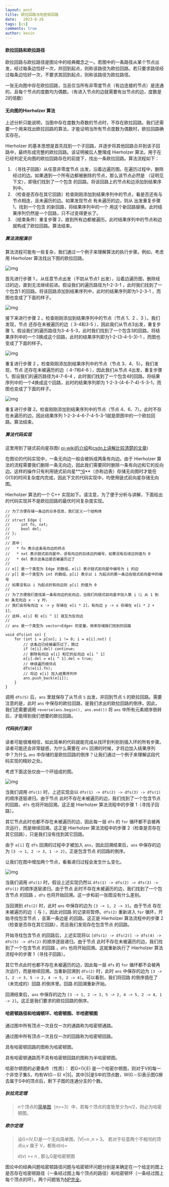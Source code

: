 ```yaml
---
layout: post
title: 欧拉回路与哈密顿回路
date:   2023-8-28
tags: [cs]
comments: true
author: kevin
---
```


#### 欧拉回路和欧拉路径

欧拉回路与欧拉路径是图论中的经典概念之一。若图中的一条路径从某个节点出发，经过每条边恰好一次，并回到起点，则称该路径为欧拉回路。若只要求路径经过每条边恰好一次，不要求其回到起点，则称该路径为欧拉路径。

一张无向图中存在欧拉回路，当且仅当所有非零度节点（有边连接的节点）是连通的，且每个节点的度数均为偶数。（有进入节点的边就需要有出节点的边，度数是2的倍数）



#### 无向图的Hierholzer 算法

上述分析只能说明，当图中存在度数为奇数的节点时，不存在欧拉回路。我们还需要一个用来找出欧拉回路的算法，才能证明当所有节点度数为偶数时，欧拉回路确实存在。

Hierholzer 的基本思想是首先找到一个子回路，并逐步将其他回路合并到该子回路中，最终形成完整的欧拉回路。该证明被后人整理成 Hierholzer 算法，用于在已经判定无向图的欧拉回路存在的前提下，找出一条欧拉回路。算法流程如下：

1. （寻找子回路）从任意非零度节点 出发，沿着边遍历图。在遍历过程中，删除经过的边。如果遇到一个所有边都被删除的节点，那么该节点必然是 （证明见下文），即我们找到了一个包含 的回路。将该回路上的节点和边添加到结果序列中。
2. （检查是否存在其它回路）检查刚刚添加到结果序列中的节点，看是否还有与节点相连，且未遍历的边。如果发现节点 有未遍历的边，则从 出发重复步骤 1，找到一个包含 的新回路，将结果序列中的一个 用这个新回路替换。此时结果序列仍然是一个回路，只不过变得更长了。
3. （结束条件）重复步骤 2，直到所有边都被遍历。此时结果序列中的节点和边就构成了欧拉回路。算法结束。

##### 算法流程演示

算法流程可能有一些复杂，我们通过一个例子来理解算法的执行步骤。例如，考虑用 Hierholzer 算法找出下图的欧拉回路。

![img](https://pic4.zhimg.com/80/v2-ad77a24350ed224c324bbdc385fc5abf_1440w.webp)

首先进行步骤 1 。从任意节点出发（不妨从节点1 出发），沿着边遍历图，删除经过的边，直到无法继续前进。假设我们的遍历路径为1-2-3-1 ，此时我们找到了一个包含1 的回路。将该回路添加到结果序列中，此时的结果序列即为1-2-3-1 ，而图也变成了下面的样子。

![img](https://pic1.zhimg.com/80/v2-3ab3f1b120ad2578a9bc96c941acc014_1440w.webp)

接下来进行步骤 2 。检查刚刚添加到结果序列中的节点（节点  1、2 、3 ）。我们发现，节点 还存在未被遍历的边（ 3-4和3-5 ），因此我们从节点3出发，重复步骤 1。假设我们的遍历路径为3-4-5-3，此时我们找到了一个包含3的回路。将结果序列中的一个3换成这个回路，此时的结果序列即为1-2-(3-4-5-3)-1 ，而图也变成了下面的样子。

![img](https://pic3.zhimg.com/80/v2-9a72b45c6a0b3ec830e108de597becfe_1440w.webp)

重复进行步骤 2 。检查刚刚添加到结果序列中的节点（节点 3、4、5）。我们发现，节点 还存在未被遍历的边（ 4-7和4-6 ），因此我们从节点 4出发，重复步骤 1。假设我们的遍历路径为4-7-6-4 ，此时我们找到了一个包含4的回路。将结果序列中的一个4换成这个回路，此时的结果序列即为 1-2-3-(4-6-7-4)-5-3-1，而图也变成了下面的样子。

![img](https://pic4.zhimg.com/80/v2-0c0551f0ae5a1783d108f728ba9d37d3_1440w.webp)

重复进行步骤 2。检查刚刚添加到结果序列中的节点（节点 4、6、7）。此时不存在未遍历的边，因此结果序列 1-2-3-4-6-7-4-5-3-1就是原图中的一个欧拉回路。算法结束。

##### 算法代码实现

这里用到了链式前向星存图( [oi-wiki的介绍](https://oi-wiki.org/graph/save/)和[csdn上讲解比较清楚的文章](https://blog.csdn.net/sugarbliss/article/details/86495945))

在图论的代码实现中，一条无向边一般会被拆成两条有向边。由于 Hierholzer 算法的流程需要我们删除一条无向边，因此我们需要同时删除一条有向边和它的反向边。这样的操作只有利用链式前向星**[^6](https://link.zhihu.com/?target=https%3A//oi-wiki.org/graph/save/%23%E9%93%BE%E5%BC%8F%E5%89%8D%E5%90%91%E6%98%9F)**（亦称边表）存储无向图时才能在O(1)的时间复杂度内完成，因此下文的代码实现中，均使用链式前向星存储无向图。

Hierholzer 算法的一个 C++ 实现如下。请注意，为了便于分析与讲解，下面给出的代码实现并不是欧拉回路的最优时间复杂度实现。

```text
// 为了方便存储一条边的众多信息，我们定义一个结构体
//
// struct Edge {
//     int fn, nxt;
//     bool del;
// };
//
// 其中：
//   * fn 表示这条有向边的终点
//   * nxt 表示链式前向星中，该有向边的后续边的编号，如果没有后续边则值为 0
//   * del 表示这条边是否被遍历过了
//
// e[] 是一个类型为 Edge 的数组，e[i] 表示链式前向星中编号为 i 的边
// p[] 是一个类型为 int 的数组，p[i] 表示以 i 为起点的第一条边在链式前向星中的编号
// 如果没有以 i 为起点的有向边则 p[i] 的值为 0
//
// 为了方便我们查找某一条有向边的反向边，当我们向链式前向星中加入第 i（i 从 1 到 m）条无向边 x - y 时，
// 我们会将有向边 x -> y 存储在 e[i * 2]，有向边 y -> x 存储在 e[i * 2 + 1]，
// 这样，e[i] 和 e[i ^ 1] 就互为反向边
//
// ans 是一个类型为 vector<Edge> 的变量，用来存储我们找到的回路

void dfs(int sn) {
    for (int i = p[sn]; i != 0; i = e[i].nxt) {
        // 这条边已经被遍历过了，跳过
        if (e[i].del) continue;
        // 删除有向边 e[i] 和它的反向边 e[i ^ 1]
        e[i].del = e[i ^ 1].del = true;
        // 继续遍历相邻点
        dfs(e[i].fn);
        // 将边 e[i] 加入结果序列中
        ans.push_back(e[i]);
    }
}
```

调用 `dfs(S)` 后，`ans` 里就保存了从节点 `S` 出发，并回到节点 `S` 的欧拉回路。需要注意的是，此时 `ans` 中保存的欧拉回路，是我们求出的欧拉回路的倒序。因此，我们还需要调用 `reverse(ans.begin(), ans.end())` 将 `ans` 中所有元素顺序倒转后，才能得到我们想要的欧拉回路。

##### **代码执行演示**

读者可能很难相信，如此简单的代码就能完成从找环到判别到插入环的所有步骤。读者可能还会非常疑惑，为什么需要在 `dfs` 回溯的时候，才将边加入结果序列中？为什么 `ans` 中存储的是欧拉回路的倒序？让我们通过一个例子来理解这段代码实现的精妙之处。

考虑下面这张仅由一个环组成的图。

![img](https://pic1.zhimg.com/80/v2-d63ffbee938b1ee1b4589399c2cc746c_1440w.webp)

当我们调用 `dfs(1)` 时，上述实现会以 `dfs(1) -> dfs(2) -> dfs(3) -> dfs(1)` 的顺序逐层递归。由于节点 此时不存在未被遍历的边，我们找到了一个包含节点 的回路，`dfs` 也将开始回溯。这正是 Hierholzer 算法流程中的步骤 1（寻找子回路）。

其它节点此时也都不存在未被遍历的边，因此每一层 `dfs` 的 `for` 循环都不会被再次运行，而是继续回溯。这正是 Hierholzer 算法流程中的步骤 2（检查是否存在其它回路），只是我们没有找到其它回路。

由于 `e[i]` 在 `dfs` 回溯的过程中才被加入 `ans`，因此回溯结束后，`ans` 中保存的边为 `[3 -> 1, 2 -> 3, 1 -> 2]`，正是包含节点 的回路的倒序。

让我们在图中增加两个节点，看看递归过程会发生什么变化。

![img](https://pic1.zhimg.com/80/v2-8972d2be13a8bf86aff46d282728b394_1440w.webp)

当我们调用 `dfs(1)` 时，假设上述实现仍然以 `dfs(1) -> dfs(2) -> dfs(3) -> dfs(1)` 的顺序逐层递归。由于节点 此时不存在未被遍历的边，我们找到了一个包含节点 的回路 ，`dfs` 也将开始回溯。这一步和前一张图没有什么差别。

当回溯到 `dfs(2)` 时，此时 `ans` 中保存的边为 `[3 -> 1, 2 -> 3]`。由于节点 存在未被遍历的边（ 与 ），因此对回路 的记录将暂停。`dfs(2)` 重新进入 `for` 循环，开始寻找包含节点 ，且第一条边是 的回路。这正是 Hierholzer 算法流程中的步骤 2（检查是否存在其它回路），而且我们发现存在包含节点 的回路。

开始寻找包含节点 的回路后，上述实现将以 `[dfs(1) -> dfs(2)] -> dfs(4) -> dfs(5) -> dfs(2)` 的顺序逐层递归。由于节点 此时不存在未被遍历的边，我们找到了一个包含节点 的回路 ，`dfs` 也将开始回溯。这就重新执行了 Hierholzer 算法流程中的步骤 1（寻找子回路）。

其它节点此时也都不存在未被遍历的边，因此每一层 `dfs` 的 `for` 循环都不会被再次运行，而是继续回溯。当重新回溯到 `dfs(2)` 时，此时 `ans` 中保存的边为 `[3 -> 1, 2 -> 3, 5 -> 2, 4 -> 5, 2 -> 4]`。可以看到，我们将回路 的倒序插在了（未完成的）回路 的倒序里。回路 的回溯重新开始。

回溯结束后，`ans` 中保存的边为 `[3 -> 1, 2 -> 3, 5 -> 2, 4 -> 5, 2 -> 4, 1 -> 2]`。这正是我们要求的欧拉回路的倒序。



#### 哈密顿路径和哈姆顿环、哈密顿图、半哈密顿图

通过图中所有顶点一次且仅一次的通路称为哈密顿通路。

通过图中所有顶点一次且仅一次的回路称为哈密顿回路。

具有哈密顿回路的图称为哈密顿图。

具有哈密顿通路而不具有哈密顿回路的图称为半哈密顿图。



哈密尔顿图的必要条件（性质）： 若G=(V,E) 是一个哈密尔顿图，则对于V的每一个非空子集S，均有W(G－S) ≤|S|。其中|S|是S中的顶点数，W(G－S)表示图G擦去属于S中的顶点后，剩下子图的连通分支的个数。



##### 狄拉克定理

> n个顶点的[简单图](https://zh.wikipedia.org/zh-hans/图_(数学))（n>=3）中，若每个顶点的度皆至少为n/2，则必为哈密顿图。



##### 欧尔定理

>设G=(V,E)是一个无向简单图，|V|=n ,n > 3。 若对于任意两个不相邻的顶点u,v 属于 V，都有d(n)+
>
>d(v) >= n , 那么G是哈密顿图



图论中的经典问题哈密顿路径问题与哈密顿环问题分别是来确定在一个给定的图上是否存在哈密顿路径（一条经过图上每个顶点的路径）和哈密顿环（一条经过图上每个顶点的环）。两个问题皆为[NP完全](https://zh.wikipedia.org/wiki/NP完全)。

